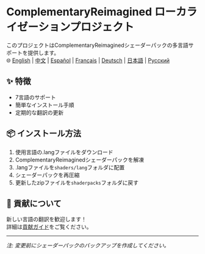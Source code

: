 # ComplementaryReimagined ローカライゼーションプロジェクト

このプロジェクトはComplementaryReimaginedシェーダーパックの多言語サポートを提供します。  
🌐 [English](../../README.md) | [中文](README.zh.md) | [Español](README.es.md) | [Français](README.fr.md) | [Deutsch](README.de.md) | [日本語](#) | [Русский](README.ru.md)

## ✨ 特徴
- 7言語のサポート
- 簡単なインストール手順
- 定期的な翻訳の更新

## 📦 インストール方法
1. 使用言語の.langファイルをダウンロード
2. ComplementaryReimaginedシェーダーパックを解凍
3. .langファイルを`shaders/lang`フォルダに配置
4. シェーダーパックを再圧縮
5. 更新したzipファイルを`shaderpacks`フォルダに戻す

## 🤝 貢献について
新しい言語の翻訳を歓迎します！  
詳細は[貢献ガイド](CONTRIBUTING.ja.md)をご覧ください。

---

*注: 変更前にシェーダーパックのバックアップを作成してください。*
